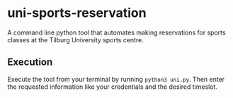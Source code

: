 # uni-sports-reservation
A command line python tool that automates making reservations for sports classes at the Tilburg University sports centre.

## Execution
Execute the tool from your terminal by running `python3 uni.py`. Then enter the requested information like your credentials and the desired timeslot.
